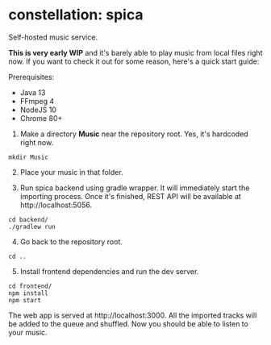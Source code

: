 # constellation: spica
Self-hosted music service.

**This is very early WIP** and it's barely able to play music from local files right now. If you want to check it out for some reason, here's a quick start guide:


Prerequisites:
* Java 13
* FFmpeg 4
* NodeJS 10
* Chrome 80+




1) Make a directory **Music** near the repository root. Yes, it's hardcoded right now.
```
mkdir Music
```
2) Place your music in that folder.

3) Run spica backend using gradle wrapper. It will immediately start the importing process. Once it's finished, REST API will be available at http://localhost:5056.
```
cd backend/
./gradlew run
```
4) Go back to the repository root.
```
cd ..
```    
5) Install frontend dependencies and run the dev server.
```
cd frontend/
npm install
npm start
```
The web app is served at http://localhost:3000. All the imported tracks will be added to the queue and shuffled. Now you should be able to listen to your music.

